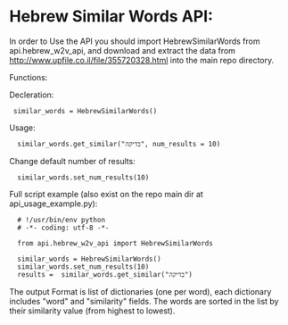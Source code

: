 # Hebrew Similar Words API:

In order to Use the API you should import HebrewSimilarWords from api.hebrew_w2v_api,
and download and extract the data from http://www.upfile.co.il/file/355720328.html into the main repo directory.

Functions:

Decleration:

     similar_words = HebrewSimilarWords()
  
Usage:

      similar_words.get_similar("בדיקה", num_results = 10)

Change default number of results:

      similar_words.set_num_results(10)

Full script example (also exist on the repo main dir at api_usage_example.py):

      # !/usr/bin/env python
      # -*- coding: utf-8 -*-

      from api.hebrew_w2v_api import HebrewSimilarWords

      similar_words = HebrewSimilarWords()
      similar_words.set_num_results(10)
      results =  similar_words.get_similar("בדיקה")


The output Format is list of dictionaries (one per word), each dictionary includes "word" and "similarity" fields. The words are sorted in the list by their similarity value (from highest to lowest).
